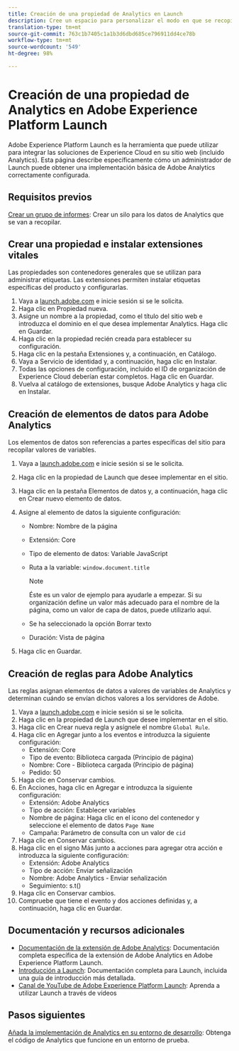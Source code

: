 ```yaml
---
title: Creación de una propiedad de Analytics en Launch
description: Cree un espacio para personalizar el modo en que se recopilan los datos con Adobe Experience Platform Launch.
translation-type: tm+mt
source-git-commit: 763c1b7405c1a1b3d6dbd685ce796911dd4ce78b
workflow-type: tm+mt
source-wordcount: '549'
ht-degree: 98%

---
```



# Creación de una propiedad de Analytics en Adobe Experience Platform Launch

Adobe Experience Platform Launch es la herramienta que puede utilizar para integrar las soluciones de Experience Cloud en su sitio web (incluido Analytics). Esta página describe específicamente cómo un administrador de Launch puede obtener una implementación básica de Adobe Analytics correctamente configurada.

## Requisitos previos

[Crear un grupo de informes](/help/admin/admin-console/create-report-suite.md): Crear un silo para los datos de Analytics que se van a recopilar.

## Crear una propiedad e instalar extensiones vitales

Las propiedades son contenedores generales que se utilizan para administrar etiquetas. Las extensiones permiten instalar etiquetas específicas del producto y configurarlas.

1. Vaya a [launch.adobe.com](https://launch.adobe.com) e inicie sesión si se le solicita.
1. Haga clic en Propiedad nueva.
1. Asigne un nombre a la propiedad, como el título del sitio web e introduzca el dominio en el que desea implementar Analytics. Haga clic en Guardar.
1. Haga clic en la propiedad recién creada para establecer su configuración.
1. Haga clic en la pestaña Extensiones y, a continuación, en Catálogo.
1. Vaya a Servicio de identidad y, a continuación, haga clic en Instalar.
1. Todas las opciones de configuración, incluido el ID de organización de Experience Cloud deberían estar completos. Haga clic en Guardar.
1. Vuelva al catálogo de extensiones, busque Adobe Analytics y haga clic en Instalar.

## Creación de elementos de datos para Adobe Analytics

Los elementos de datos son referencias a partes específicas del sitio para recopilar valores de variables.

1. Vaya a [launch.adobe.com](https://launch.adobe.com) e inicie sesión si se le solicita.
1. Haga clic en la propiedad de Launch que desee implementar en el sitio.
1. Haga clic en la pestaña Elementos de datos y, a continuación, haga clic en Crear nuevo elemento de datos.
1. Asigne al elemento de datos la siguiente configuración:

   * Nombre: Nombre de la página
   * Extensión: Core
   * Tipo de elemento de datos: Variable JavaScript
   * Ruta a la variable: `window.document.title`

      >[!NOTE]
      >
      >Éste es un valor de ejemplo para ayudarle a empezar. Si su organización define un valor más adecuado para el nombre de la página, como un valor de capa de datos, puede utilizarlo aquí.
   * Se ha seleccionado la opción Borrar texto
   * Duración: Vista de página
1. Haga clic en Guardar.

## Creación de reglas para Adobe Analytics

Las reglas asignan elementos de datos a valores de variables de Analytics y determinan cuándo se envían dichos valores a los servidores de Adobe.

1. Vaya a [launch.adobe.com](https://launch.adobe.com) e inicie sesión si se le solicita.
1. Haga clic en la propiedad de Launch que desee implementar en el sitio.
1. Haga clic en Crear nueva regla y asígnele el nombre `Global Rule`.
1. Haga clic en Agregar junto a los eventos e introduzca la siguiente configuración:
   * Extensión: Core
   * Tipo de evento: Biblioteca cargada (Principio de página)
   * Nombre: Core - Biblioteca cargada (Principio de página)
   * Pedido: 50
1. Haga clic en Conservar cambios.
1. En Acciones, haga clic en Agregar e introduzca la siguiente configuración:
   * Extensión: Adobe Analytics
   * Tipo de acción: Establecer variables
   * Nombre de página: Haga clic en el icono del contenedor y seleccione el elemento de datos `Page Name`
   * Campaña: Parámetro de consulta con un valor de `cid`
1. Haga clic en Conservar cambios.
1. Haga clic en el signo Más junto a acciones para agregar otra acción e introduzca la siguiente configuración:
   * Extensión: Adobe Analytics
   * Tipo de acción: Enviar señalización
   * Nombre: Adobe Analytics - Enviar señalización
   * Seguimiento: s.t()
1. Haga clic en Conservar cambios.
1. Compruebe que tiene el evento y dos acciones definidas y, a continuación, haga clic en Guardar.

## Documentación y recursos adicionales

* [Documentación de la extensión de Adobe Analytics](https://docs.adobelaunch.com/extension-reference/web/adobe-analytics-extension): Documentación completa específica de la extensión de Adobe Analytics en Adobe Experience Platform Launch.
* [Introducción a Launch](https://docs.adobelaunch.com/getting-started): Documentación completa para Launch, incluida una guía de introducción más detallada.
* [Canal de YouTube de Adobe Experience Platform Launch](https://www.youtube.com/channel/UCa84ntcvYhPArOBsZIRE2Jw/videos?view=0&amp;shelf_id=0&amp;sort=dd): Aprenda a utilizar Launch a través de vídeos

## Pasos siguientes

[Añada la implementación de Analytics en su entorno de desarrollo](deploy-dev.md): Obtenga el código de Analytics que funcione en un entorno de prueba.
